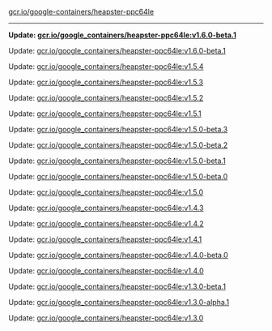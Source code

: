 [gcr.io/google-containers/heapster-ppc64le](https://hub.docker.com/r/cruse/heapster-ppc64le/tags/) 

----
**Update: [gcr.io/google_containers/heapster-ppc64le:v1.6.0-beta.1](https://hub.docker.com/r/cruse/heapster-ppc64le/tags/)**

Update: [gcr.io/google_containers/heapster-ppc64le:v1.6.0-beta.1](https://hub.docker.com/r/cruse/heapster-ppc64le/tags/)

Update: [gcr.io/google_containers/heapster-ppc64le:v1.5.4](https://hub.docker.com/r/cruse/heapster-ppc64le/tags/)

Update: [gcr.io/google_containers/heapster-ppc64le:v1.5.3](https://hub.docker.com/r/cruse/heapster-ppc64le/tags/)

Update: [gcr.io/google_containers/heapster-ppc64le:v1.5.2](https://hub.docker.com/r/cruse/heapster-ppc64le/tags/)

Update: [gcr.io/google_containers/heapster-ppc64le:v1.5.1](https://hub.docker.com/r/cruse/heapster-ppc64le/tags/)

Update: [gcr.io/google_containers/heapster-ppc64le:v1.5.0-beta.3](https://hub.docker.com/r/cruse/heapster-ppc64le/tags/)

Update: [gcr.io/google_containers/heapster-ppc64le:v1.5.0-beta.2](https://hub.docker.com/r/cruse/heapster-ppc64le/tags/)

Update: [gcr.io/google_containers/heapster-ppc64le:v1.5.0-beta.1](https://hub.docker.com/r/cruse/heapster-ppc64le/tags/)

Update: [gcr.io/google_containers/heapster-ppc64le:v1.5.0-beta.0](https://hub.docker.com/r/cruse/heapster-ppc64le/tags/)

Update: [gcr.io/google_containers/heapster-ppc64le:v1.5.0](https://hub.docker.com/r/cruse/heapster-ppc64le/tags/)

Update: [gcr.io/google_containers/heapster-ppc64le:v1.4.3](https://hub.docker.com/r/cruse/heapster-ppc64le/tags/)

Update: [gcr.io/google_containers/heapster-ppc64le:v1.4.2](https://hub.docker.com/r/cruse/heapster-ppc64le/tags/)

Update: [gcr.io/google_containers/heapster-ppc64le:v1.4.1](https://hub.docker.com/r/cruse/heapster-ppc64le/tags/)

Update: [gcr.io/google_containers/heapster-ppc64le:v1.4.0-beta.0](https://hub.docker.com/r/cruse/heapster-ppc64le/tags/)

Update: [gcr.io/google_containers/heapster-ppc64le:v1.4.0](https://hub.docker.com/r/cruse/heapster-ppc64le/tags/)

Update: [gcr.io/google_containers/heapster-ppc64le:v1.3.0-beta.1](https://hub.docker.com/r/cruse/heapster-ppc64le/tags/)

Update: [gcr.io/google_containers/heapster-ppc64le:v1.3.0-alpha.1](https://hub.docker.com/r/cruse/heapster-ppc64le/tags/)

Update: [gcr.io/google_containers/heapster-ppc64le:v1.3.0](https://hub.docker.com/r/cruse/heapster-ppc64le/tags/)

